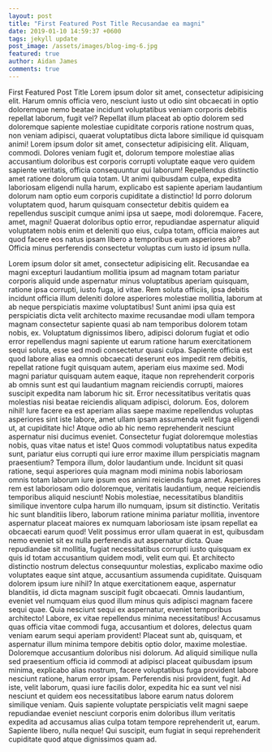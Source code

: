 ```yaml
---
layout: post
title: "First Featured Post Title Recusandae ea magni"
date: 2019-01-10 14:59:37 +0600
tags: jekyll update
post_image: /assets/images/blog-img-6.jpg 
featured: true
author: Aidan James
comments: true
---
```


First Featured Post Title Lorem ipsum dolor sit amet, consectetur adipisicing elit. Harum omnis officia vero, nesciunt iusto ut odio sint obcaecati in optio doloremque nemo beatae incidunt voluptatibus veniam corporis debitis repellat laborum, fugit vel? Repellat illum placeat ab optio dolorem sed doloremque sapiente molestiae cupiditate corporis ratione nostrum quas, non veniam adipisci, quaerat voluptatibus dicta labore similique id quisquam animi!
Lorem ipsum dolor sit amet, consectetur adipisicing elit. Aliquam, commodi. Dolores veniam fugit et, dolorum tempore molestiae alias accusantium doloribus est corporis corrupti voluptate eaque vero quidem sapiente veritatis, officia consequuntur qui laborum! Repellendus distinctio amet ratione dolorum quia totam. Ut animi quibusdam culpa, expedita laboriosam eligendi nulla harum, explicabo est sapiente aperiam laudantium dolorum nam optio eum corporis cupiditate a distinctio! Id porro dolorum voluptatem quod, harum quisquam consectetur debitis quidem ea repellendus suscipit cumque animi ipsa ut saepe, modi doloremque. Facere, amet, magni! Quaerat doloribus optio error, repudiandae aspernatur aliquid voluptatem nobis enim et deleniti quo eius, culpa totam, officia maiores aut quod facere eos natus ipsam libero a temporibus eum asperiores ab? Officia minus perferendis consectetur voluptas cum iusto id ipsum nulla.

Lorem ipsum dolor sit amet, consectetur adipisicing elit. Recusandae ea magni excepturi laudantium mollitia ipsum ad magnam totam pariatur corporis aliquid unde aspernatur minus voluptatibus aperiam quisquam, ratione ipsa corrupti, iusto fuga, id vitae. Rem soluta officiis, ipsa debitis incidunt officia illum deleniti dolore asperiores molestiae mollitia, laborum at ab neque perspiciatis maxime voluptatibus! Sunt animi ipsa quia est perspiciatis dicta velit architecto maxime recusandae modi ullam tempora magnam consectetur sapiente quasi ab nam temporibus dolorem totam nobis, ex. Voluptatum dignissimos libero, adipisci dolorum fugiat et odio error repellendus magni sapiente ut earum ratione harum exercitationem sequi soluta, esse sed modi consectetur quasi culpa. Sapiente officia est quod labore alias ea omnis obcaecati deserunt eos impedit rem debitis, repellat ratione fugit quisquam autem, aperiam eius maxime sed. Modi magni pariatur quisquam autem eaque, itaque non reprehenderit corporis ab omnis sunt est qui laudantium magnam reiciendis corrupti, maiores suscipit expedita nam laborum hic sit. Error necessitatibus veritatis quas molestias nisi beatae reiciendis aliquam adipisci, dolorum. Eos, dolorem nihil! Iure facere ea est aperiam alias saepe maxime repellendus voluptas asperiores sint iste labore, amet ullam ipsam assumenda velit fuga eligendi ut, at cupiditate hic! Atque odio ab hic nemo reprehenderit nesciunt aspernatur nisi ducimus eveniet. Consectetur fugiat doloremque molestias nobis, quas vitae natus et iste! Quos commodi voluptatibus natus expedita sunt, pariatur eius corrupti qui iure error maxime illum perspiciatis magnam praesentium? Tempora illum, dolor laudantium unde. Incidunt sit quasi ratione, sequi asperiores quia magnam modi minima nobis laboriosam omnis totam laborum iure ipsum eos animi reiciendis fuga amet. Asperiores rem est laboriosam odio doloremque, veritatis laudantium, neque reiciendis temporibus aliquid nesciunt! Nobis molestiae, necessitatibus blanditiis similique inventore culpa harum illo numquam, ipsum sit distinctio. Veritatis hic sunt blanditiis libero, laborum ratione minima pariatur mollitia, inventore aspernatur placeat maiores ex numquam laboriosam iste ipsam repellat ea obcaecati earum quod! Velit possimus error ullam quaerat in est, quibusdam nemo eveniet sit ex nulla perferendis aut aspernatur dicta. Quae repudiandae sit mollitia, fugiat necessitatibus corrupti iusto quisquam ex quis id totam accusantium quidem modi, velit eum qui. Et architecto distinctio nostrum delectus consequuntur molestias, explicabo maxime odio voluptates eaque sint atque, accusantium assumenda cupiditate. Quisquam dolorem ipsum iure nihil? In atque exercitationem eaque, aspernatur blanditiis, id dicta magnam suscipit fugit obcaecati. Omnis laudantium, eveniet vel numquam eius quod illum minus quis adipisci magnam facere sequi quae. Quia nesciunt sequi ex aspernatur, eveniet temporibus architecto! Labore, ex vitae repellendus minima necessitatibus! Accusamus quas officia vitae commodi fuga, accusantium et dolores, delectus quam veniam earum sequi aperiam provident! Placeat sunt ab, quisquam, et aspernatur illum minima tempore debitis optio dolor, maxime molestiae. Doloremque accusantium doloribus nisi dolorum. Ad aliquid similique nulla sed praesentium officia id commodi at adipisci placeat quibusdam ipsum minima, explicabo alias nostrum, facere voluptatibus fuga provident labore nesciunt ratione, harum error ipsam. Perferendis nisi provident, fugit. Ad iste, velit laborum, quasi iure facilis dolor, expedita hic ea sunt vel nisi nesciunt et quidem eos necessitatibus labore earum natus dolorem similique veniam. Quis sapiente voluptate perspiciatis velit magni saepe repudiandae eveniet nesciunt corporis enim doloribus illum veritatis expedita ad accusamus alias culpa totam tempore reprehenderit ut, earum. Sapiente libero, nulla neque! Qui suscipit, eum fugiat in sequi reprehenderit cupiditate quod atque dignissimos quam ad.